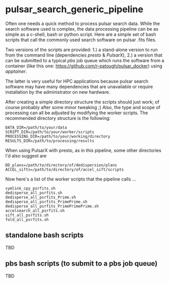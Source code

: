 # pulsar_search_generic_pipeline
Often one needs a quick method to process pulsar search data. While the search software used is complex, the data processing pipeline can be as simple as a c-shell, bash or python script. Here are a simple set of bash scripts that call the commonly used search software on pulsar .fits files. 

Two versions of the scripts are provided: 1.) a stand-alone version to run from the command line (dependencies _presto_ & _PulsarX_), 2.) a version that can be submitted to a typical _pbs_ job queue which runs the software from a container (like this one: https://github.com/r-eatough/pulsar_docker) using _apptainer_. 

The latter is very useful for HPC applications because pulsar search software may have many dependencies that are unavailable or require installation by the administrator on new hardware.  

After creating a simple directory structure the scripts should just work; of course probably after some minor tweaking ;) Also, the type and scope of processing can all be adjusted by modifying the worker scripts. The recommended directory structure is the following:

    DATA_DIR=/path/to/your/data
    SCRIPT_DIR=/path/to/your/worker/scripts
    PROCESSING_DIR=/path/to/your/working/directory
    RESULTS_DIR=/path/to/processing/results

When using PulsarX with presto, as in this pipeline, some other directories I'd also suggest are

    DD_plans=/path/to/directory/of/dedispersion/plans
    ACCEL_sifts=/path/to/directory/of/accel_sift/scripts

Now here's a list of the worker scripts that the pipeline calls ...

    symlink_cpy_psrfits.sh
    dedisperse_all_psrfits.sh
    dedisperse_all_psrfits_Prime.sh
    dedisperse_all_psrfits_PrimePrime.sh
    dedisperse_all_psrfits_PrimePrimePrime.sh
    accelsearch_all_psrfits.sh
    sift_all_psrfits.sh
    fold_all_psrfits.sh
    


## standalone bash scripts
TBD

## pbs bash scripts (to submit to a pbs job queue)
TBD
